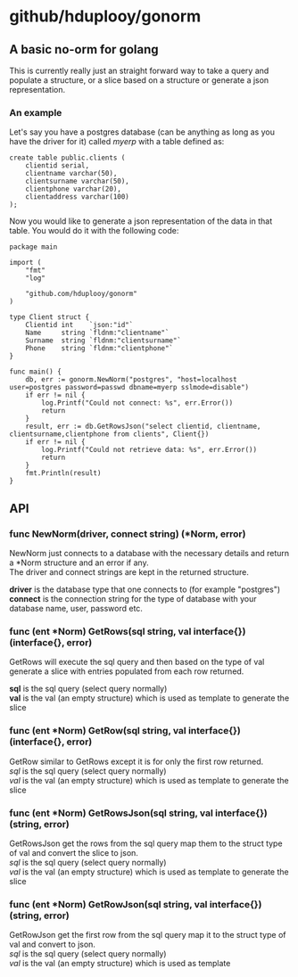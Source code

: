 # github/hduplooy/gonorm

## A basic no-orm for golang

This is currently really just an straight forward way to take a query and populate a structure, or a slice based on a structure or generate a json representation.

### An example

Let's say you have a postgres database (can be anything as long as you have the driver for it) called *myerp* with a table defined as:

    create table public.clients (
        clientid serial,
        clientname varchar(50),
        clientsurname varchar(50),
        clientphone varchar(20),
        clientaddress varchar(100)
    );

Now you would like to generate a json representation of the data in that table. You would do it with the following code:

    package main

    import (
        "fmt"
        "log"

        "github.com/hduplooy/gonorm"
    )

    type Client struct {
        Clientid int    `json:"id"`
        Name     string `fldnm:"clientname"`
        Surname  string `fldnm:"clientsurname"`
        Phone    string `fldnm:"clientphone"`
    }

    func main() {
        db, err := gonorm.NewNorm("postgres", "host=localhost user=postgres password=passwd dbname=myerp sslmode=disable")
        if err != nil {
            log.Printf("Could not connect: %s", err.Error())
            return
        }
        result, err := db.GetRowsJson("select clientid, clientname, clientsurname,clientphone from clients", Client{})
        if err != nil {
            log.Printf("Could not retrieve data: %s", err.Error())
            return
        }
        fmt.Println(result)
    }

## API

### func NewNorm(driver, connect string) (*Norm, error)
NewNorm just connects to a database with the necessary details and return a *Norm structure and an error if any.  
The driver and connect strings are kept in the returned structure.

**driver** is the database type that one connects to (for example "postgres")  
**connect** is the connection string for the type of database with your database name, user, password etc.

### func (ent *Norm) GetRows(sql string, val interface{}) (interface{}, error)
GetRows will execute the sql query and then based on the type of val generate a slice with entries populated from each row returned.

**sql** is the sql query (select query normally)  
**val** is the val (an empty structure) which is used as template to generate the slice

### func (ent *Norm) GetRow(sql string, val interface{}) (interface{}, error)
GetRow similar to GetRows except it is for only the first row returned.  
*sql* is the sql query (select query normally)  
*val* is the val (an empty structure) which is used as template to generate the slice

### func (ent *Norm) GetRowsJson(sql string, val interface{}) (string, error)
GetRowsJson get the rows from the sql query map them to the struct type of val and convert the slice to json.  
*sql* is the sql query (select query normally)  
*val* is the val (an empty structure) which is used as template to generate the slice

### func (ent *Norm) GetRowJson(sql string, val interface{}) (string, error)
GetRowJson get the first row from the sql query map it to the struct type of val and convert to json.  
*sql* is the sql query (select query normally)  
*val* is the val (an empty structure) which is used as template
